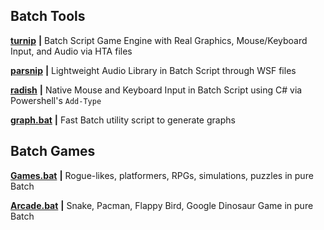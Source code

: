 
<b><h2>Batch Tools</h2></b>

[**turnip**](https://github.com/thelowsunoverthemoon/turnip) **|** Batch Script Game Engine with Real Graphics, Mouse/Keyboard Input, and Audio via HTA files

[**parsnip**](https://github.com/thelowsunoverthemoon/parsnip) **|** Lightweight Audio Library in Batch Script through WSF files

[**radish**](https://github.com/thelowsunoverthemoon/radish) **|** Native Mouse and Keyboard Input in Batch Script using C# via Powershell's ```Add-Type```

[**graph.bat**](https://github.com/thelowsunoverthemoon/graph.bat) **|** Fast Batch utility script to generate graphs

<b><h2>Batch Games</h2></b>

[**Games.bat**](https://github.com/thelowsunoverthemoon/Games.bat) **|** Rogue-likes, platformers, RPGs, simulations, puzzles in pure Batch

[**Arcade.bat**](https://github.com/thelowsunoverthemoon/Arcade.bat) **|** Snake, Pacman, Flappy Bird, Google Dinosaur Game in pure Batch



